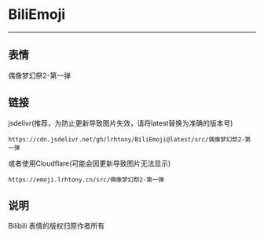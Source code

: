 # BiliEmoji
---
## 表情
偶像梦幻祭2-第一弹
## 链接
jsdelivr(推荐，为防止更新导致图片失效，请将latest替换为准确的版本号)
```
https://cdn.jsdelivr.net/gh/lrhtony/BiliEmoji@latest/src/偶像梦幻祭2-第一弹
```
或者使用Cloudflare(可能会因更新导致图片无法显示)
```
https://emoji.lrhtony.cn/src/偶像梦幻祭2-第一弹
```
## 说明
Bilibili 表情的版权归原作者所有
